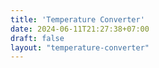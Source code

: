 ```yaml
---
title: 'Temperature Converter'
date: 2024-06-11T21:27:38+07:00
draft: false
layout: "temperature-converter"
---
```


